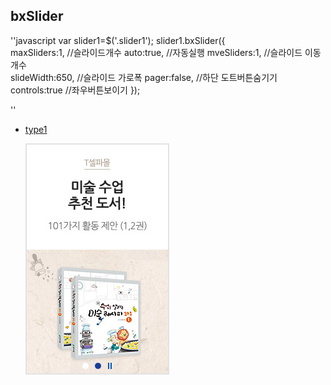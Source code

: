 ## bxSlider
	
''javascript
var slider1=$('.slider1');
slider1.bxSlider({            
	 maxSliders:1,    //슬라이드개수
	 auto:true,          //자동실행
	 mveSliders:1,    //슬라이드 이동 개수       
	 slideWidth:650,  //슬라이드 가로폭
	 pager:false,       //하단 도트버튼숨기기
	 controls:true     //좌우버튼보이기
});
	
''
	
 - [type1](https://github.com/netfolder/public_chunjae/blob/master/bxSlider/html/bxslider_type1.html)
 
 	![Alt text](images/type1.jpg)
 
 

